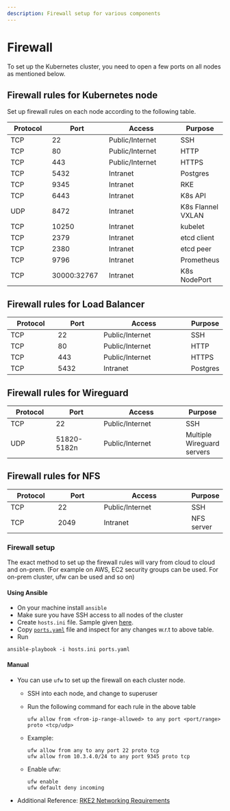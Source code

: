 ```yaml
---
description: Firewall setup for various components
---
```


# Firewall

To set up the Kubernetes cluster, you need to open a few ports on all nodes as mentioned below.&#x20;

## Firewall rules for Kubernetes node

Set up firewall rules on each node according to the following table.&#x20;

<table><thead><tr><th width="126">Protocol</th><th width="144">Port</th><th width="272">Access</th><th>Purpose</th></tr></thead><tbody><tr><td>TCP</td><td>22</td><td>Public/Internet</td><td>SSH</td></tr><tr><td>TCP</td><td>80</td><td>Public/Internet</td><td>HTTP</td></tr><tr><td>TCP</td><td>443</td><td>Public/Internet</td><td>HTTPS</td></tr><tr><td>TCP</td><td>5432</td><td>Intranet</td><td>Postgres</td></tr><tr><td>TCP</td><td>9345</td><td>Intranet</td><td>RKE</td></tr><tr><td>TCP</td><td>6443</td><td>Intranet</td><td>K8s API</td></tr><tr><td>UDP</td><td>8472</td><td>Intranet</td><td>K8s Flannel VXLAN</td></tr><tr><td>TCP</td><td>10250</td><td>Intranet</td><td>kubelet</td></tr><tr><td>TCP</td><td>2379</td><td>Intranet</td><td>etcd client</td></tr><tr><td>TCP</td><td>2380</td><td>Intranet</td><td>etcd peer </td></tr><tr><td>TCP</td><td>9796</td><td>Intranet</td><td>Prometheus </td></tr><tr><td>TCP</td><td>30000:32767</td><td>Intranet</td><td>K8s NodePort </td></tr></tbody></table>

## Firewall rules for Load Balancer

<table><thead><tr><th width="126">Protocol</th><th width="144">Port</th><th width="272">Access</th><th>Purpose</th></tr></thead><tbody><tr><td>TCP</td><td>22</td><td>Public/Internet</td><td>SSH</td></tr><tr><td>TCP</td><td>80</td><td>Public/Internet</td><td>HTTP</td></tr><tr><td>TCP</td><td>443</td><td>Public/Internet</td><td>HTTPS</td></tr><tr><td>TCP</td><td>5432</td><td>Intranet</td><td>Postgres</td></tr></tbody></table>

## Firewall rules for Wireguard

<table><thead><tr><th width="126">Protocol</th><th width="144">Port</th><th width="272">Access</th><th>Purpose</th></tr></thead><tbody><tr><td>TCP</td><td>22</td><td>Public/Internet</td><td>SSH</td></tr><tr><td>UDP</td><td>51820-5182n</td><td>Public/Internet</td><td>Multiple Wireguard servers</td></tr></tbody></table>

## Firewall rules for NFS

<table><thead><tr><th width="126">Protocol</th><th width="144">Port</th><th width="272">Access</th><th>Purpose</th></tr></thead><tbody><tr><td>TCP</td><td>22</td><td>Public/Internet</td><td>SSH</td></tr><tr><td>TCP</td><td>2049</td><td>Intranet</td><td>NFS server</td></tr></tbody></table>

### Firewall setup&#x20;

The exact method to set up the firewall rules will vary from cloud to cloud and on-prem. (For example on AWS, EC2 security groups can be used. For on-prem cluster, ufw can be used and so on)

#### Using Ansible

* On your machine install `ansible`
* Make sure you have SSH access to all nodes of the cluster
* Create `hosts.ini` file. Sample given [here](https://github.com/OpenG2P/openg2p-deployment/tree/main/ansible).
* Copy [`ports.yaml`](https://github.com/OpenG2P/openg2p-deployment/blob/main/ansible/ports.yaml) file and inspect for any changes w.r.t to above table.
* Run

```shell-session
ansible-playbook -i hosts.ini ports.yaml
```

#### Manual

* You can use `ufw` to set up the firewall on each cluster node.
  * SSH into each node, and change to superuser
  *   Run the following command for each rule in the above table

      ```
      ufw allow from <from-ip-range-allowed> to any port <port/range> proto <tcp/udp>
      ```
  *   Example:

      ```
      ufw allow from any to any port 22 proto tcp
      ufw allow from 10.3.4.0/24 to any port 9345 proto tcp
      ```
  *   Enable ufw:

      ```
      ufw enable
      ufw default deny incoming
      ```
* Additional Reference: [RKE2 Networking Requirements](https://docs.rke2.io/install/requirements#networking)

